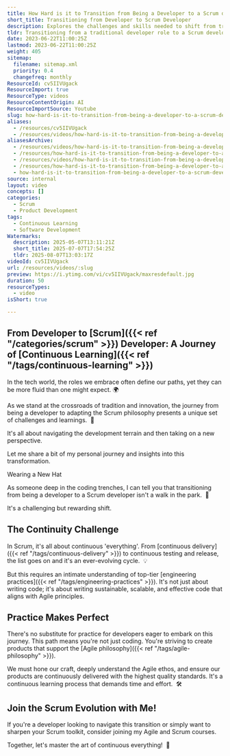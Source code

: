 ```yaml
---
title: How Hard is it to Transition from Being a Developer to a Scrum developer?
short_title: Transitioning from Developer to Scrum Developer
description: Explores the challenges and skills needed to shift from traditional development to Scrum, focusing on continuous learning, Agile practices, and adapting to new workflows.
tldr: Transitioning from a traditional developer role to a Scrum developer is challenging but rewarding, requiring a shift to continuous delivery, testing, and improvement, along with strong engineering practices. Success depends on embracing ongoing learning and aligning coding with Agile principles. Development managers should support their teams with training and opportunities to practice Scrum to ensure high-quality, sustainable product delivery.
date: 2023-06-22T11:00:25Z
lastmod: 2023-06-22T11:00:25Z
weight: 405
sitemap:
  filename: sitemap.xml
  priority: 0.4
  changefreq: monthly
ResourceId: cv5IIVUgack
ResourceImport: true
ResourceType: videos
ResourceContentOrigin: AI
ResourceImportSource: Youtube
slug: how-hard-is-it-to-transition-from-being-a-developer-to-a-scrum-developer
aliases:
  - /resources/cv5IIVUgack
  - /resources/videos/how-hard-is-it-to-transition-from-being-a-developer-to-a-scrum-developer-cv5IIVUgack
aliasesArchive:
  - /resources/videos/how-hard-is-it-to-transition-from-being-a-developer-to-a-scrum-developer
  - /resources/how-hard-is-it-to-transition-from-being-a-developer-to-a-scrum-developer
  - /resources/videos/how-hard-is-it-to-transition-from-being-a-developer-to-a-scrum-developer-
  - /resources/how-hard-is-it-to-transition-from-being-a-developer-to-a-scrum-developer-
  - how-hard-is-it-to-transition-from-being-a-developer-to-a-scrum-developer-cv5IIVUgack
source: internal
layout: video
concepts: []
categories:
  - Scrum
  - Product Development
tags:
  - Continuous Learning
  - Software Development
Watermarks:
  description: 2025-05-07T13:11:21Z
  short_title: 2025-07-07T17:54:25Z
  tldr: 2025-08-07T13:03:17Z
videoId: cv5IIVUgack
url: /resources/videos/:slug
preview: https://i.ytimg.com/vi/cv5IIVUgack/maxresdefault.jpg
duration: 50
resourceTypes:
  - video
isShort: true

---
```

## From Developer to [Scrum]({{< ref "/categories/scrum" >}}) Developer: A Journey of [Continuous Learning]({{< ref "/tags/continuous-learning" >}})

In the tech world, the roles we embrace often define our paths, yet they can be more fluid than one might expect. 🌍

As we stand at the crossroads of tradition and innovation, the journey from being a developer to adapting the Scrum philosophy presents a unique set of challenges and learnings.  🚀

It's all about navigating the development terrain and then taking on a new perspective.

Let me share a bit of my personal journey and insights into this transformation.

Wearing a New Hat

As someone deep in the coding trenches, I can tell you that transitioning from being a developer to a Scrum developer isn't a walk in the park.  🔄

It's a challenging but rewarding shift.

## The Continuity Challenge

In Scrum, it's all about continuous 'everything'. From [continuous delivery]({{< ref "/tags/continuous-delivery" >}}) to continuous testing and release, the list goes on and it's an ever-evolving cycle.  💡

But this requires an intimate understanding of top-tier [engineering practices]({{< ref "/tags/engineering-practices" >}}). It's not just about writing code; it's about writing sustainable, scalable, and effective code that aligns with Agile principles.

## Practice Makes Perfect

There's no substitute for practice for developers eager to embark on this journey. This path means you're not just coding. You're striving to create products that support the [Agile philosophy]({{< ref "/tags/agile-philosophy" >}}).

We must hone our craft, deeply understand the Agile ethos, and ensure our products are continuously delivered with the highest quality standards. It's a continuous learning process that demands time and effort.  🛠️

## Join the Scrum Evolution with Me!

If you're a developer looking to navigate this transition or simply want to sharpen your Scrum toolkit, consider joining my Agile and Scrum courses.

Together, let's master the art of continuous everything!  🌟
